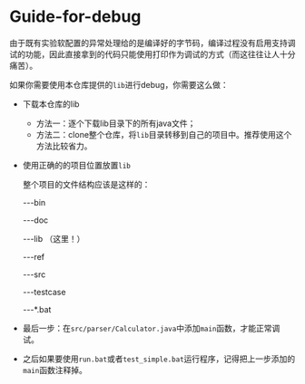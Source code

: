 # Guide-for-debug

由于既有实验软配置的异常处理给的是编译好的字节码，编译过程没有启用支持调试的功能，因此直接拿到的代码只能使用打印作为调试的方式（而这往往让人十分痛苦）。

如果你需要使用本仓库提供的`lib`进行debug，你需要这么做：

+ 下载本仓库的lib
  + 方法一：逐个下载lib目录下的所有java文件；
  + 方法二：clone整个仓库，将`lib`目录转移到自己的项目中。推荐使用这个方法比较省力。

+ 使用正确的的项目位置放置`lib`

  整个项目的文件结构应该是这样的：

  ---bin

  ---doc

  ---lib （这里！）

  ---ref

  ---src

  ---testcase

  ---*.bat

+ 最后一步：在`src/parser/Calculator.java`中添加`main`函数，才能正常调试。

+ 之后如果要使用`run.bat`或者`test_simple.bat`运行程序，记得把上一步添加的`main`函数注释掉。


